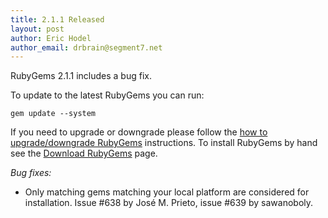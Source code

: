 ```yaml
---
title: 2.1.1 Released
layout: post
author: Eric Hodel
author_email: drbrain@segment7.net
---
```


RubyGems 2.1.1 includes a bug fix.

To update to the latest RubyGems you can run:

    gem update --system

If you need to upgrade or downgrade please follow the [how to upgrade/downgrade
RubyGems][upgrading] instructions.  To install RubyGems by hand see the
[Download RubyGems][download] page.


_Bug fixes:_

* Only matching gems matching your local platform are considered for installation.  Issue #638 by José M. Prieto, issue #639 by sawanoboly.

[download]: http://rubygems.org/pages/download
[upgrading]: http://rubygems.rubyforge.org/rubygems-update/UPGRADING_rdoc.html
